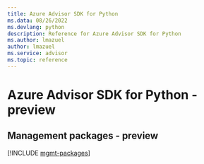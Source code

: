 ```yaml
---
title: Azure Advisor SDK for Python
ms.data: 08/26/2022
ms.devlang: python
description: Reference for Azure Advisor SDK for Python
ms.author: lmazuel
author: lmazuel
ms.service: advisor
ms.topic: reference
---
```

# Azure Advisor SDK for Python - preview

## Management packages - preview
[!INCLUDE [mgmt-packages](advisor-mgmt-index.md)]
